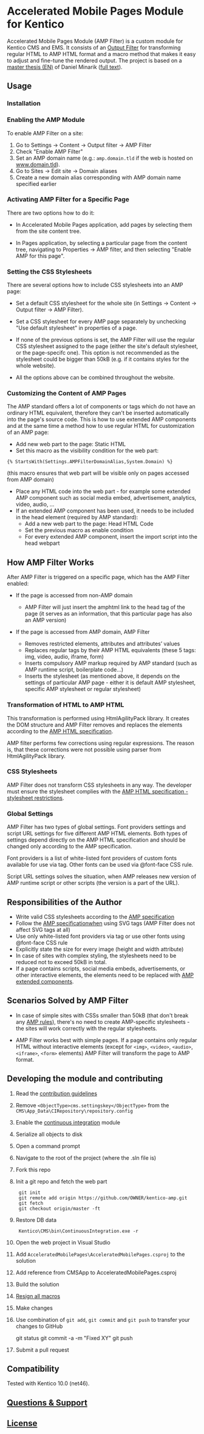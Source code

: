 # Accelerated Mobile Pages Module for Kentico

Accelerated Mobile Pages Module (AMP Filter) is a custom module for Kentico CMS and EMS. It consists of an [Output Filter](https://docs.kentico.com/k10/configuring-kentico/using-output-filters) for transforming regular HTML to AMP HTML format and a macro method that makes it easy to adjust and fine-tune the rendered output. The project is based on a [master thesis (EN)](https://is.muni.cz/th/409956/fi_m/?lang=en) of Daniel Minarik ([full text](https://is.muni.cz/th/409956/fi_m/thesis.pdf)).

## Usage

### Installation  


### Enabling the AMP Module

To enable AMP Filter on a site:

1. Go to Settings -> Content -> Output filter -> AMP Filter
2. Check "Enable AMP Filter"
3. Set an AMP domain name (e.g.: `amp.domain.tld` if the web is hosted on www.domain.tld).
4. Go to Sites -> Edit site -> Domain aliases
5. Create a new domain alias corresponding with AMP domain name specified earlier

### Activating AMP Filter for a Specific Page

There are two options how to do it:

* In Accelerated Mobile Pages application, add pages by selecting them from the site content tree.

*	In Pages application, by selecting a particular page from the content tree, navigating to Properties -> AMP filter, and then selecting "Enable AMP for this page".

### Setting the CSS Stylesheets

There are several options how to include CSS stylesheets into an AMP page:

*	Set a default CSS stylesheet for the whole site (in Settings -> Content -> Output filter -> AMP Filter).

*	Set a CSS stylesheet for every AMP page separately by unchecking "Use default stylesheet" in properties of a page.

*	If none of the previous options is set, the AMP Filter will use the regular CSS stylesheet assigned to the page (either the site's default stylesheet, or the page-specifc one). This option is not recommended as the stylesheet could be bigger than 50kB (e.g. if it contains styles for the whole website).

* All the options above can be combined throughout the website.

### Customizing the Content of AMP Pages

The AMP standard offers a lot of components or tags which do not have an ordinary HTML equivalent, therefore they can't be inserted automatically into the page's source code. This is how to use extended AMP components and at the same time a method how to use regular HTML for customization of an AMP page:
 
* Add new web part to the page: Static HTML
* Set this macro as the visibility condition for the web part:

`{% StartsWith(Settings.AMPFilterDomainAlias,System.Domain) %}`

(this macro ensures that web part will be visible only on pages accessed from AMP domain)

* Place any HTML code into the web part - for example some extended AMP component such as social media embed, advertisement, analytics, video, audio, …
* If an extended AMP component has been used, it needs to be included in the head element (required by AMP standard):
  * Add a new web part to the page: Head HTML Code
  * Set the previous macro as enable condition
  * For every extended AMP component, insert the import script into the head webpart

## How AMP Filter Works

After AMP Filter is triggered on a specific page, which has the AMP Filter enabled:

* If the page is accessed from non-AMP domain

  * AMP Filter will just insert the amphtml link to the head tag of the page (it serves as an information, that this particular page has also an AMP version)

* If the page is accessed from AMP domain, AMP Filter

  * Removes restricted elements, attributes and attributes’ values
  * Replaces regular tags by their AMP HTML equivalents (these 5 tags: img, video, audio, iframe, form)
  * Inserts compulsory AMP markup required by AMP standard (such as AMP runtime script, boilerplate code…)
  * Inserts the stylesheet (as mentioned above, it depends on the settings of particular AMP page - either it is default AMP stylesheet, specific AMP stylesheet or regular stylesheet)

### Transformation of HTML to AMP HTML

This transformation is performed using HtmlAgilityPack library. It creates the DOM structure and AMP Filter removes and replaces the elements according to the [AMP HTML specification](https://www.ampproject.org/docs/reference/spec).

AMP filter performs few corrections using regular expressions. The reason is, that these corrections were not possible using parser from HtmlAgilityPack library.

### CSS Stylesheets

AMP Filter does not transform CSS stylesheets in any way. The developer must ensure the stylesheet complies with the [AMP HTML specification - stylesheet restrictions](https://www.ampproject.org/docs/reference/spec#stylesheets).
 

### Global Settings

AMP Filter has two types of global settings. Font providers settings and script URL settings for five different AMP HTML elements. Both types of settings depend directly on the AMP HTML specification and should be changed only according to the AMP specification.

Font providers is a list of white-listed font providers of custom fonts available for use via <link> tag. Other fonts can be used via @font-face CSS rule.

Script URL settings solves the situation, when AMP releases new version of AMP runtime script or other scripts (the version is a part of the URL).

## Responsibilities of the Author

* Write valid CSS stylesheets according to the [AMP specification](https://www.ampproject.org/docs/reference/spec#stylesheets)
* Follow the [AMP specificationwhen](https://www.ampproject.org/docs/reference/spec#svg) using SVG tags (AMP Filter does not affect SVG tags at all)
* Use only white-listed font providers via <link> tag or use other fonts using @font-face CSS rule
* Explicitly state the size for every image (height and width attribute)
* In case of sites with complex styling, the stylesheets need to be reduced not to exceed 50kB in total.
* If a page contains scripts, social media embeds, advertisements, or other interactive elements, the elements need to be replaced with [AMP extended components](https://www.ampproject.org/docs/reference/components).

## Scenarios Solved by AMP Filter

* In case of simple sites with CSSs smaller than 50kB (that don't break any [AMP rules](https://www.ampproject.org/docs/reference/spec#stylesheets)), there's no need to create AMP-specific stylesheets - the sites will work correctly with the regular stylesheets.

* AMP Filter works best with simple pages. If a page contains only regular HTML without interactive elements (except for `<img>`, `<video>`, `<audio>`, `<iframe>`, `<form>` elements) AMP Filter will transform the page to AMP format.

## Developing the module and contributing
 1. Read the [contribution guidelines](https://github.com/Kentico/kentico-amp/blob/master/CONTRIBUTING.md)
 2. Remove `<ObjectType>cms.settingskey</ObjectType>` from the `CMS\App_Data\CIRepository\repository.config`
 3. Enable the [continuous integration](https://docs.kentico.com/display/K9/Setting+up+continuous+integration) module
 4. Serialize all objects to disk
 5. Open a command prompt
 6. Navigate to the root of the project (where the .sln file is)
 7. Fork this repo
 8. Init a git repo and fetch the web part
  
         git init
         git remote add origin https://github.com/OWNER/kentico-amp.git
         git fetch
         git checkout origin/master -ft

 9. Restore DB data
  
         Kentico\CMS\bin\ContinuousIntegration.exe -r
 10. Open the web project in Visual Studio
 11. Add `AcceleratedMobilePages\AcceleratedMobilePages.csproj` to the solution
 12. Add reference from CMSApp to AcceleratedMobilePages.csproj
 13. Build the solution
 14. [Resign all macros](https://docs.kentico.com/k10/macro-expressions/troubleshooting-macros/working-with-macro-signatures)
 15. Make changes
 16. Use combination of `git add`, `git commit` and `git push` to transfer your changes to GitHub
  
        git status
        git commit -a -m "Fixed XY"
        git push

 17. Submit a pull request
  
## Compatibility
Tested with Kentico 10.0 (net46).

## [Questions & Support](https://github.com/Kentico/Home/blob/master/README.md)

## [License](https://github.com/Kentico/kentico-amp/blob/master/LICENSE.txt)
